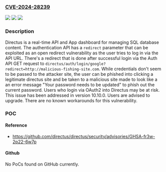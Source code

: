 ### [CVE-2024-28239](https://cve.mitre.org/cgi-bin/cvename.cgi?name=CVE-2024-28239)
![](https://img.shields.io/static/v1?label=Product&message=directus&color=blue)
![](https://img.shields.io/static/v1?label=Version&message=%3D%20%3C%2010.10.0%20&color=brighgreen)
![](https://img.shields.io/static/v1?label=Vulnerability&message=CWE-601%3A%20URL%20Redirection%20to%20Untrusted%20Site%20('Open%20Redirect')&color=brighgreen)

### Description

Directus is a real-time API and App dashboard for managing SQL database content. The authentication API has a `redirect` parameter that can be exploited as an open redirect vulnerability as the user tries to log in via the API URL. There's a redirect that is done after successful login via the Auth API GET request to `directus/auth/login/google?redirect=http://malicious-fishing-site.com`. While credentials don't seem to be passed to the attacker site, the user can be phished into clicking a legitimate directus site and be taken to a malicious site made to look like a an error message "Your password needs to be updated" to phish out the current password. Users who login via OAuth2 into Directus may be at risk. This issue has been addressed in version 10.10.0. Users are advised to upgrade. There are no known workarounds for this vulnerability.

### POC

#### Reference
- https://github.com/directus/directus/security/advisories/GHSA-fr3w-2p22-6w7p

#### Github
No PoCs found on GitHub currently.

